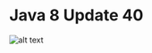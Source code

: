 # Java 8 Update 40
![alt text](https://upload.wikimedia.org/wikipedia/commons/thumb/4/40/Wave.svg/120px-Wave.svg.png "Logo Title Text 1")
